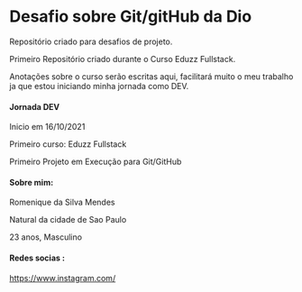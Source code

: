 # Desafio sobre Git/gitHub da Dio
Repositório criado para desafios de projeto.

Primeiro Repositório criado durante o Curso Eduzz Fullstack.

Anotações sobre o curso serão escritas aqui, facilitará muito o meu trabalho ja que estou iniciando minha jornada como DEV.

#### Jornada DEV

Inicio em 16/10/2021

Primeiro curso: Eduzz Fullstack

Primeiro Projeto em Execução para Git/GitHub

#### Sobre mim:

Romenique da Silva Mendes 

Natural da cidade de Sao Paulo 

23 anos, Masculino 

#### Redes socias :

https://www.instagram.com/



